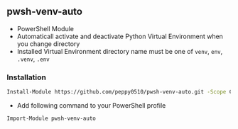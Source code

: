 ## pwsh-venv-auto

* PowerShell Module
* Automaticall activate and deactivate Python Virtual Environment when you change directory
* Installed Virtual Environment directory name must be one of `venv`, `env`, `.venv`, `.env`

### Installation

```bash
Install-Module https://github.com/peppy0510/pwsh-venv-auto.git -Scope CurrentUser
```

* Add following command to your PowerShell profile

```bash
Import-Module pwsh-venv-auto
```
